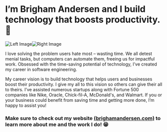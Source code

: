 # I’m Brigham Andersen and I build technology that boosts productivity.  💯

<!-- <img src="./linkedin-banner.png" alt="Brigham Banner" height="200px" style="min-width: 600px"> <img src="./profile.jpg" alt="Picture of Me" height="200px"> -->

<!DOCTYPE html>
<html lang="en">
<head>
  <style>
    .container {
      display: flex;
    }

    .image {
      flex: 1;
    }

    @media (max-width: 768px) {
      .image.right {
        display: none;
      }
    }
  </style>
</head>
<body>
  <div class="container">
    <img src="left-image.jpg" alt="Left Image" class="image">
    <img src="right-image.jpg" alt="Right Image" class="image right">
  </div>
</body>
</html>

I love solving the problem users hate most – wasting time. We all detest menial tasks, but computers can automate them, freeing us for impactful work.  Obsessed with the time-saving potential of technology, I’ve created my career in software engineering. 

My career vision is to build technology that helps users and businesses boost their productivity. I give my all to this vision so others can give their all to theirs. I’ve assisted numerous startups along with Fortune 500 companies like Nike, Oracle, Chick-fil-A, McDonald's, and Walmart. If you or your business could benefit from saving time and getting more done, I’m happy to assist you!

### Make sure to check out my website [(brighamandersen.com)](https://brighamandersen.com) to learn more about me and the work I do! 😁
